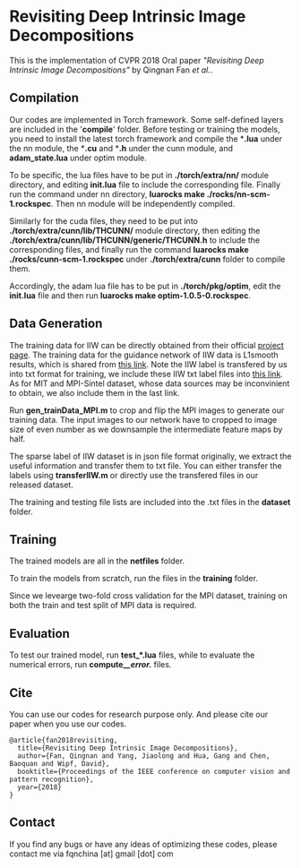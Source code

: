 # Revisiting Deep Intrinsic Image Decompositions
This is the implementation of CVPR 2018 Oral paper *"Revisiting Deep Intrinsic Image Decompositions"* by Qingnan Fan *et al.*.

Compilation
----

Our codes are implemented in Torch framework. Some self-defined layers are included in the '**compile**' folder. Before testing or training the models, you need to install the latest torch framework and compile the ***.lua** under the nn module, the ***.cu** and ***.h** under the cunn module, and **adam_state.lua** under optim module.

To be specific, the lua files have to be put in **./torch/extra/nn/** module directory, and editing **init.lua** file to include the corresponding file. Finally run the command under nn directory, **luarocks make ./rocks/nn-scm-1.rockspec**. Then nn module will be independently compiled. 

Similarly for the cuda files, they need to be put into **./torch/extra/cunn/lib/THCUNN/** module directory, then editing the **./torch/extra/cunn/lib/THCUNN/generic/THCUNN.h** to include the corresponding files, and finally run the command **luarocks make ./rocks/cunn-scm-1.rockspec** under **./torch/extra/cunn** folder to compile them. 

Accordingly, the adam lua file has to be put in **./torch/pkg/optim**, edit the **init.lua** file and then run **luarocks make optim-1.0.5-0.rockspec**.

Data Generation
----

The training data for IIW can be directly obtained from their official [project page](<https://labelmaterial.s3.amazonaws.com/release/iiw-dataset-release-0.zip>). The training data for the guidance network of IIW data is L1smooth results, which is shared from [this link](<https://drive.google.com/file/d/0B_bZKF86bTHLb0NrNm1NRTZJUUk/view?usp=sharing>). Note the IIW label is transfered by us into txt format for training, we include these IIW txt label files into [this link](<https://www.dropbox.com/s/kjrvo1smbiz7ovr/IntrinsicImg_dataset.zip?dl=0>). As for MIT and MPI-Sintel dataset, whose data sources may be inconvinient to obtain, we also include them in the last link. 

Run **gen_trainData_MPI.m** to crop and flip the MPI images to generate our training data. The input images to our network have to cropped to image size of even number as we downsample the intermediate feature maps by half.

The sparse label of IIW dataset is in json file format originally, we extract the useful information and transfer them to txt file. You can either transfer the labels using **transferIIW.m** or directly use the transfered files in our released dataset.

The training and testing file lists are included into the .txt files in the **dataset** folder.

Training
----

The trained models are all in the **netfiles** folder.

To train the models from scratch, run the files in the **training** folder. 

Since we levearge two-fold cross validation for the MPI dataset, training on both the train and test split of MPI data is required.

Evaluation
----
To test our trained model, run **test_*.lua** files, while to evaluate the numerical errors, run **compute_*_error.*** files.

Cite
----

You can use our codes for research purpose only. And please cite our paper when you use our codes.
```
@article{fan2018revisiting,
  title={Revisiting Deep Intrinsic Image Decompositions},
  author={Fan, Qingnan and Yang, Jiaolong and Hua, Gang and Chen, Baoquan and Wipf, David},
  booktitle={Proceedings of the IEEE conference on computer vision and pattern recognition},
  year={2018}
}
```
Contact
-------

If you find any bugs or have any ideas of optimizing these codes, please contact me via fqnchina [at] gmail [dot] com


